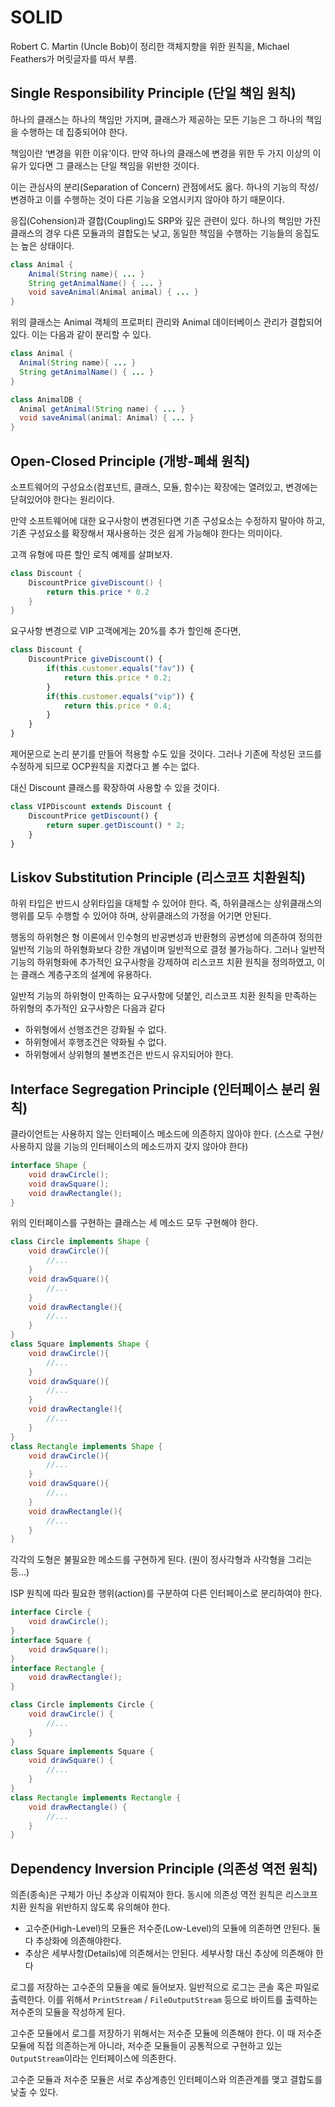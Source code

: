 # SOLID

Robert C. Martin (Uncle Bob)이 정리한 객체지향을 위한 원칙을, Michael Feathers가 머릿글자를 따서 부름.

## Single Responsibility Principle (단일 책임 원칙)

하나의 클래스는 하나의 책임만 가지며, 클래스가 제공하는 모든 기능은 그 하나의 책임을 수행하는 데 집중되어야 한다.

책임이란 ‘변경을 위한 이유’이다.
만약 하나의 클래스에 변경을 위한 두 가지 이상의 이유가 있다면 그 클래스는 단일 책임을 위반한 것이다.

이는 관심사의 분리(Separation of Concern) 관점에서도 옳다.
하나의 기능의 작성/변경하고 이를 수행하는 것이 다른 기능을 오염시키지 않아야 하기 때문이다.

응집(Cohension)과 결합(Coupling)도 SRP와 깊은 관련이 있다.
하나의 책임만 가진 클래스의 경우 다른 모듈과의 결합도는 낮고, 동일한 책임을 수행하는 기능들의 응집도는 높은 상태이다.

```java
class Animal {
    Animal(String name){ ... }
    String getAnimalName() { ... }
    void saveAnimal(Animal animal) { ... }
}
```

위의 클래스는 Animal 객체의 프로퍼티 관리와 Animal 데이터베이스 관리가 결합되어 있다.
이는 다음과 같이 분리할 수 있다.

```java
class Animal {
  Animal(String name){ ... }
  String getAnimalName() { ... }
}

class AnimalDB {
  Animal getAnimal(String name) { ... }
  void saveAnimal(animal: Animal) { ... }
}
```

## Open-Closed Principle (개방-폐쇄 원칙)

소프트웨어의 구성요소(컴포넌트, 클래스, 모듈, 함수)는 확장에는 열려있고, 변경에는 닫혀있어야 한다는 원리이다.

만약 소프트웨어에 대한 요구사항이 변경된다면 기존 구성요소는 수정하지 말아야 하고,
기존 구성요소를 확장해서 재사용하는 것은 쉽게 가능해야 한다는 의미이다.

고객 유형에 따른 할인 로직 예제를 살펴보자.

```java
class Discount {
    DiscountPrice giveDiscount() {
        return this.price * 0.2
    }
}
```

요구사항 변경으로 VIP 고객에게는 20%를 추가 할인해 준다면,

```ts
class Discount {
    DiscountPrice giveDiscount() {
        if(this.customer.equals("fav")) {
            return this.price * 0.2;
        }
        if(this.customer.equals("vip")) {
            return this.price * 0.4;
        }
    }
}
```

제어문으로 논리 분기를 만들어 적용할 수도 있을 것이다.
그러나 기존에 작성된 코드를 수정하게 되므로 OCP원칙을 지켰다고 볼 수는 없다.

대신 Discount 클래스를 확장하여 사용할 수 있을 것이다.

```ts
class VIPDiscount extends Discount {
    DiscountPrice getDiscount() {
        return super.getDiscount() * 2;
    }
}
```

## Liskov Substitution Principle (리스코프 치환원칙)

하위 타입은 반드시 상위타입을 대체할 수 있어야 한다.
즉, 하위클래스는 상위클래스의 행위를 모두 수행할 수 있어야 하며, 상위클래스의 가정을 어기면 안된다.

행동의 하위형은 형 이론에서 인수형의 반공변성과 반환형의 공변성에 의존하여 정의한 일반적 기능의 하위형화보다 강한 개념이며 일반적으로 결정 불가능하다.
그러나 일반적 기능의 하위형화에 추가적인 요구사항을 강제하여 리스코프 치환 원칙을 정의하였고, 이는 클래스 계층구조의 설계에 유용하다.

일반적 기능의 하위형이 만족하는 요구사항에 덧붙인, 리스코프 치환 원칙을 만족하는 하위형의 추가적인 요구사항은 다음과 같다

- 하위형에서 선행조건은 강화될 수 없다.
- 하위형에서 후행조건은 약화될 수 없다.
- 하위형에서 상위형의 불변조건은 반드시 유지되어야 한다.

## Interface Segregation Principle (인터페이스 분리 원칙)

클라이언트는 사용하지 않는 인터페이스 메소드에 의존하지 않아야 한다.
(스스로 구현/사용하지 않을 기능의 인터페이스의 메소드까지 갖지 않아야 한다)

```java
interface Shape {
    void drawCircle();
    void drawSquare();
    void drawRectangle();
}
```

위의 인터페이스를 구현하는 클래스는 세 메소드 모두 구현해야 한다.

```java
class Circle implements Shape {
    void drawCircle(){
        //...
    }
    void drawSquare(){
        //...
    }
    void drawRectangle(){
        //...
    }
}
class Square implements Shape {
    void drawCircle(){
        //...
    }
    void drawSquare(){
        //...
    }
    void drawRectangle(){
        //...
    }
}
class Rectangle implements Shape {
    void drawCircle(){
        //...
    }
    void drawSquare(){
        //...
    }
    void drawRectangle(){
        //...
    }
}
```

각각의 도형은 불필요한 메소드를 구현하게 된다. (원이 정사각형과 사각형을 그리는 등...)

ISP 원칙에 따라 필요한 행위(action)를 구분하여 다른 인터페이스로 분리하여야 한다.

```java
interface Circle {
    void drawCircle();
}
interface Square {
    void drawSquare();
}
interface Rectangle {
    void drawRectangle();
}

class Circle implements Circle {
    void drawCircle() {
        //...
    }
}
class Square implements Square {
    void drawSquare() {
        //...
    }
}
class Rectangle implements Rectangle {
    void drawRectangle() {
        //...
    }
}
```

## Dependency Inversion Principle (의존성 역전 원칙)

의존(종속)은 구체가 아닌 추상과 이뤄져야 한다.
동시에 의존성 역전 원칙은 리스코프 치환 원칙을 위반하지 않도록 유의해야 한다.

- 고수준(High-Level)의 모듈은 저수준(Low-Level)의 모듈에 의존하면 안된다. 둘다 추상화에 의존해야한다.
- 추상은 세부사항(Details)에 의존해서는 안된다. 세부사항 대신 추상에 의존해야 한다

로그를 저장하는 고수준의 모듈을 예로 들어보자. 일반적으로 로그는 콘솔 혹은 파일로 출력한다.
이를 위해서 `PrintStream` / `FileOutputStream` 등으로 바이트를 출력하는 저수준의 모듈을 작성하게 된다.

고수준 모듈에서 로그를 저장하기 위해서는 저수준 모듈에 의존해야 한다.
이 때 저수준 모듈에 직접 의존하는게 아니라, 저수준 모듈들이 공통적으로 구현하고 있는 `OutputStream`이라는 인터페이스에 의존한다.

고수준 모듈과 저수준 모듈은 서로 추상계층인 인터페이스와 의존관계를 맺고 결합도를 낮출 수 있다.
